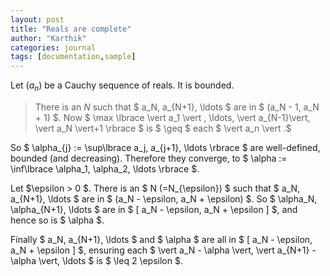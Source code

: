 ```yaml
---
layout: post
title: "Reals are complete"
author: "Karthik"
categories: journal
tags: [documentation,sample]
---
```



Let $(a_n)$ be a Cauchy sequence of reals. It is bounded.   
>There is an $N$ such that $ a_N, a_{N+1}, \ldots $ are in $ (a_N - 1, a_N + 1) $. Now $ \max \lbrace \vert a_1 \vert , \ldots, \vert a_{N-1}\vert, \vert a_N \vert+1 \rbrace $ is $ \geq $ each $ \vert a_n \vert .$ 

So $ \alpha_{j} := \sup\lbrace a_j, a_{j+1}, \ldots \rbrace $ are well-defined, bounded (and decreasing). Therefore they converge, to $ \alpha := \inf\lbrace \alpha_1, \alpha_2, \ldots \rbrace $. 

Let $\epsilon > 0 $. There is an $ N (=N_{\epsilon}) $ such that $ a_N, a_{N+1}, \ldots $ are in $ (a_N - \epsilon, a_N + \epsilon) $. So $ \alpha_N, \alpha_{N+1}, \ldots $ are in $ [ a_N - \epsilon, a_N + \epsilon ] $, and hence so is $ \alpha $. 

Finally $ a_N, a_{N+1}, \ldots $ and $ \alpha $ are all in $ [ a_N - \epsilon, a_N + \epsilon ] $, ensuring each $ \vert a_N - \alpha \vert, \vert a_{N+1} - \alpha \vert, \ldots $ is $ \leq 2 \epsilon $. 
